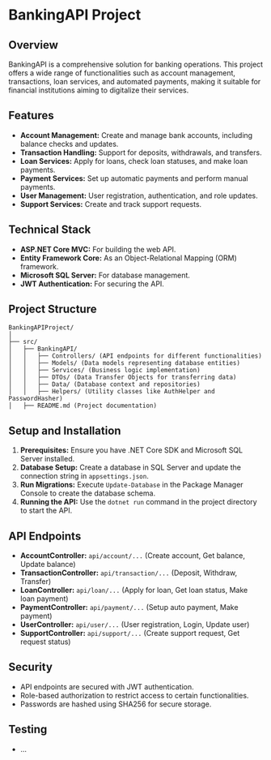 
# BankingAPI Project

## Overview

BankingAPI is a comprehensive solution for banking operations. This project offers a wide range of functionalities such as account management, transactions, loan services, and automated payments, making it suitable for financial institutions aiming to digitalize their services.

## Features

- **Account Management:** Create and manage bank accounts, including balance checks and updates.
- **Transaction Handling:** Support for deposits, withdrawals, and transfers.
- **Loan Services:** Apply for loans, check loan statuses, and make loan payments.
- **Payment Services:** Set up automatic payments and perform manual payments.
- **User Management:** User registration, authentication, and role updates.
- **Support Services:** Create and track support requests.

## Technical Stack

- **ASP.NET Core MVC:** For building the web API.
- **Entity Framework Core:** As an Object-Relational Mapping (ORM) framework.
- **Microsoft SQL Server:** For database management.
- **JWT Authentication:** For securing the API.

## Project Structure

```
BankingAPIProject/
│
├── src/
│   ├── BankingAPI/
│   │   ├── Controllers/ (API endpoints for different functionalities)
│   │   ├── Models/ (Data models representing database entities)
│   │   ├── Services/ (Business logic implementation)
│   │   ├── DTOs/ (Data Transfer Objects for transferring data)
│   │   ├── Data/ (Database context and repositories)
│   │   ├── Helpers/ (Utility classes like AuthHelper and PasswordHasher)
│   ├── README.md (Project documentation)
```

## Setup and Installation

1. **Prerequisites:** Ensure you have .NET Core SDK and Microsoft SQL Server installed.
2. **Database Setup:** Create a database in SQL Server and update the connection string in `appsettings.json`.
3. **Run Migrations:** Execute `Update-Database` in the Package Manager Console to create the database schema.
4. **Running the API:** Use the `dotnet run` command in the project directory to start the API.

## API Endpoints

- **AccountController:** `api/account/...` (Create account, Get balance, Update balance)
- **TransactionController:** `api/transaction/...` (Deposit, Withdraw, Transfer)
- **LoanController:** `api/loan/...` (Apply for loan, Get loan status, Make loan payment)
- **PaymentController:** `api/payment/...` (Setup auto payment, Make payment)
- **UserController:** `api/user/...` (User registration, Login, Update user)
- **SupportController:** `api/support/...` (Create support request, Get request status)

## Security

- API endpoints are secured with JWT authentication.
- Role-based authorization to restrict access to certain functionalities.
- Passwords are hashed using SHA256 for secure storage.

## Testing

- ...
